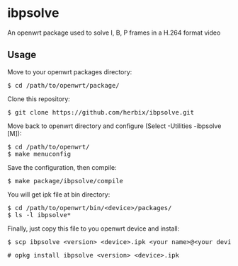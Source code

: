 # ibpsolve
An openwrt package used to solve I, B, P frames in a H.264 format video

## Usage
Move to your openwrt packages directory:
<pre>
$ cd /path/to/openwrt/package/
</pre>
Clone this repository:
<pre>
$ git clone https://github.com/herbix/ibpsolve.git
</pre>
Move back to openwrt directory and configure (Select -Utilities -ibpsolve [M]):
<pre>
$ cd /path/to/openwrt/
$ make menuconfig
</pre>
Save the configuration, then compile:
<pre>
$ make package/ibpsolve/compile
</pre>
You will get ipk file at bin directory:
<pre>
$ cd /path/to/openwrt/bin/&lt;device&gt;/packages/
$ ls -l ibpsolve*
</pre>
Finally, just copy this file to you openwrt device and install:
<pre>
$ scp ibpsolve_&lt;version&gt;_&lt;device&gt;.ipk &lt;your name&gt;@&lt;your device ip&gt;:ibpsolve_&lt;version&gt;_&lt;device&gt;.ipk
</pre>
<pre>
# opkg install ibpsolve_&lt;version&gt;_&lt;device&gt;.ipk
</pre>

